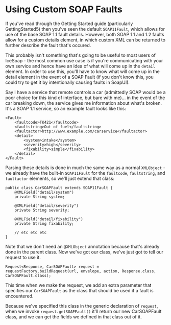 # Using Custom SOAP Faults #

If you've read through the Getting Started guide (particularly GettingStarted5) then you've seen the default `SOAP11Fault`, which allows for use of the base SOAP 1.1 fault details. However, both SOAP 1.1 and 1.2 faults allow for a custom details element, in which custom XML can be returned to further describe the fault that's occured.

This probably isn't something that's going to be useful to most users of IceSoap - the most common use case is if you're communicating with your own service and hence have an idea of what will come up in the `detail` element. In order to use this, you'll have to know what will come up in the detail element in the event of a SOAP Fault (if you don't know this, you could try to get it by intentionally causing faults in SoapUI).

Say I have a service that remote controls a car (admittedly SOAP would be a poor choice for this kind of interface, but bare with me)... in the event of the car breaking down, the service gives me information about what's broken. It's a SOAP 1.1 service, so an example fault looks like this:

```
<Fault>
    <faultcode>TK421</faultcode>
    <faultstring>Out of fuel</faultstring>
    <faultactor>http://www.example.com/carservice</faultactor>
    <detail>
        <system>intake</system>
        <severity>high</severity>
        <fixability>simple</fixability>
    </detail>
</Fault>
```

Parsing these details is done in much the same way as a normal `XMLObject` - we already have the built-in `SOAP11Fault` for the `faultcode`, `faultstring`, and `faultactor` elements, so we'll just extend that class:

```
public class CarSOAPFault extends SOAP11Fault {
    @XMLField("detail/system")
    private String system;

    @XMLField("detail/severity")
    private String severity;

    @XMLField("detail/fixability")
    private String fixability;

    // etc etc etc
}
```

Note that we don't need an `@XMLObject` annotation because that's already done in the parent class. Now we've got our class, we've just got to tell our request to use it.

```
Request<Response, CarSOAPFault> request = requestFactory.buildRequest(url, envelope, action, Response.class, CarSOAPFault.class);
```

This time when we make the request, we add an extra parameter that specifies our `CarSOAPFault` as the class that should be used if a fault is encountered.

Because we've specified this class in the generic declaration of `request`, when we invoke `request.getSOAPFault()` it'll return our new CarSOAPFault class, and we can get the fields we defined in that class out of it.